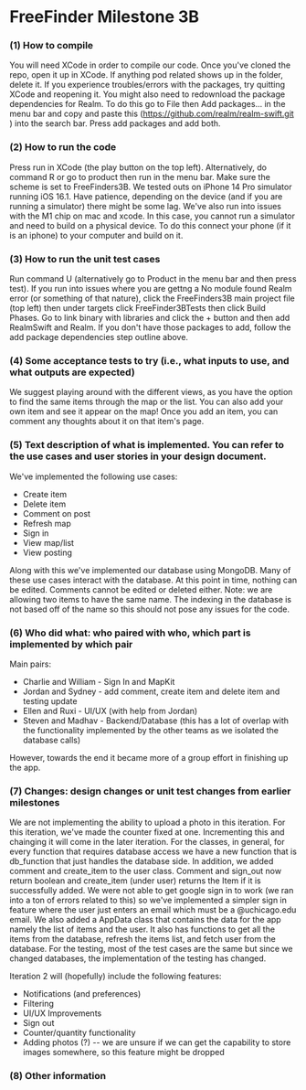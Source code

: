 # FreeFinder Milestone 3B

### (1) How to compile
You will need XCode in order to compile our code. Once you've cloned the repo, open it up in XCode. If anything pod related shows up in the folder, delete it. 
If you experience troubles/errors with the packages, try quitting XCode and reopening it. You might also need to redownload the package dependencies for Realm. To do this go to File then Add packages... in the menu bar and copy and paste this (https://github.com/realm/realm-swift.git
) into the search bar. Press add packages and add both. 
### (2) How to run the code
Press run in XCode (the play button on the top left). Alternatively, do command R or go to product then run in the menu bar. Make sure the scheme is set to FreeFinders3B. We tested outs on iPhone 14 Pro simulator running iOS 16.1. Have patience, depending on the device (and if you are running a simulator) there might be some lag. We've also run into issues with the M1 chip on mac and xcode. In this case, you cannot run a simulator and need to build on a physical device. To do this connect your phone (if it is an iphone) to your computer and build on it. 
### (3) How to run the unit test cases
Run command U (alternatively go to Product in the menu bar and then press test). If you run into issues where you are gettng a No module found Realm error (or something of that nature), click the FreeFinders3B main project file (top left) then under targets click FreeFinder3BTests then click Build Phases. Go to link binary with libraries and click the + button and then add RealmSwift and Realm. If you don't have those packages to add, follow the add package dependencies step outline above. 
### (4) Some acceptance tests to try (i.e., what inputs to use, and what outputs are expected)
We suggest playing around with the different views, as you have the option to find the same items through the map or the list. You can also add your own item and see it appear on the map! Once you add an item, you can comment any thoughts about it on that item's page. 

### (5) Text description of what is implemented. You can refer to the use cases and user stories in your design document.
We've implemented the following use cases:
* Create item
* Delete item
* Comment on post
* Refresh map
* Sign in
* View map/list
* View posting

Along with this we've implemented our database using MongoDB. Many of these use cases interact with the database. At this point in time, nothing can be edited. Comments cannot be edited or deleted either. Note: we are allowing two items to have the same name. The indexing in the database is not based off of the name so this should not pose any issues for the code.  
### (6) Who did what: who paired with who, which part is implemented by which pair
Main pairs:
* Charlie and William - Sign In and MapKit
* Jordan and Sydney - add comment, create item and delete item and testing update
* Ellen and Ruxi - UI/UX (with help from Jordan) 
* Steven and Madhav - Backend/Database (this has a lot of overlap with the functionality implemented by the other teams as we isolated the database calls) 

However, towards the end it became more of a group effort in finishing up the app. 
### (7) Changes: design changes or unit test changes from earlier milestones
We are not implementing the ability to upload a photo in this iteration. For this iteration, we've made the counter fixed at one. Incrementing this and chainging it will come in the later iteration. For the classes, in general, for every function that requires database access we have a new function that is db_function that just handles the database side. In addition, we added comment and create_item to the user class. Comment and sign_out now return boolean and create_item (under user) returns the Item if it is successfully added. We were not able to get google sign in to work (we ran into a ton of errors related to this) so we've implemented a simpler sign in feature where the user just enters an email which must be a @uchicago.edu email. We also added a AppData class that contains the data for the app namely the list of items and the user. It also has functions to get all the items from the database, refresh the items list, and fetch user from the database. For the testing, most of the test cases are the same but since we changed databases, the implementation of the testing has changed. 

Iteration 2 will (hopefully) include the following features:
* Notifications (and preferences)
* Filtering
* UI/UX Improvements
* Sign out
* Counter/quantity functionality
* Adding photos (?) -- we are unsure if we can get the capability to store images somewhere, so this feature might be dropped
### (8) Other information 
